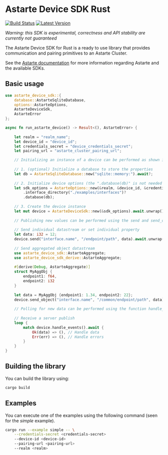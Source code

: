 <!--
Copyright 2021,2022 SECO Mind Srl

SPDX-License-Identifier: Apache-2.0
-->

# Astarte Device SDK Rust &emsp;

[![Build Status]][actions] [![Latest Version]][crates.io]

[Build Status]: https://img.shields.io/github/actions/workflow/status/astarte-platform/astarte-device-sdk-rust/build-workflow.yaml?branch=master
[actions]: https://github.com/astarte-platform/astarte-device-sdk-rust/actions/workflows/build-workflow.yaml?query=branch%3Amaster
[Latest Version]: https://img.shields.io/crates/v/astarte-device-sdk.svg
[crates.io]: https://crates.io/crates/astarte-device-sdk

*Warning: this SDK is experimental, correctness and API stability are currently not guaranteed*

The Astarte Device SDK for Rust is a ready to use library that provides communication and
pairing primitives to an Astarte Cluster.

See the [Astarte documentation](https://docs.astarte-platform.org/latest/001-intro_user.html)
for more information regarding Astarte and the available SDKs.

## Basic usage

```rust
use astarte_device_sdk::{
    database::AstarteSqliteDatabase,
    options::AstarteOptions,
    AstarteDeviceSdk,
    AstarteError
};

async fn run_astarte_device() -> Result<(), AstarteError> {
    
    let realm = "realm_name";
    let device_id = "device_id";
    let credentials_secret = "device_credentials_secret";
    let pairing_url = "astarte_cluster_pairing_url";

    // Initializing an instance of a device can be performed as shown in the following three steps.
    
    // 1. (optional) Initialize a database to store the properties
    let db = AstarteSqliteDatabase::new("sqlite::memory:").await?;
    
    // 2. Initialize device options (the ".database(db)" is not needed if 1 was skipped)
    let sdk_options = AstarteOptions::new(&realm, &device_id, &credentials_secret, &pairing_url)
        .interface_directory("./examples/interfaces")?
        .database(db);
    
    // 3. Create the device instance
    let mut device = AstarteDeviceSdk::new(&sdk_options).await.unwrap();
    
    // Publishing new values can be performed using the send and send_object functions.
    
    // Send individual datastream or set individual property
    let data: i32 = 12;
    device.send("interface.name", "/endpoint/path", data).await.unwrap();
    
    // Send aggregated object datastream
    use astarte_device_sdk::AstarteAggregate;
    use astarte_device_sdk_derive::AstarteAggregate; 
    
    #[derive(Debug, AstarteAggregate)]
    struct MyAggObj {
        endpoint1: f64,
        endpoint2: i32
    }
    
    let data = MyAggObj {endpoint1: 1.34, endpoint2: 22};
    device.send_object("interface.name", "/common/endpoint/path", data).await.unwrap();
    
    // Polling for new data can be performed using the function handle_events.
    
    // Receive a server publish
    loop {
        match device.handle_events().await {
            Ok(data) => (), // Handle data
            Err(err) => (), // Handle errors
        }
    }
}
```

## Building the library

You can build the library using:
```sh
cargo build
```

## Examples

You can execute one of the examples using the following command (seen for the *simple* example).
```sh
cargo run --example simple -- \
    --credentials-secret <credentials-secret>
    --device-id <device-id>
    --pairing-url <pairing-url>
    --realm <realm>
```
